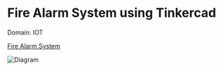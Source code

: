 # Fire Alarm System using Tinkercad

Domain: IOT

<div align = "left">
      <a href="https://www.tinkercad.com/things/ehM9u7IzZ02" target="_blank">Fire Alarm System</a>
</div>

![Diagram](https://raw.githubusercontent.com/mykeysid10/Fire-Alarm-System-using-Tinkercad/main/Output.png?token=GHSAT0AAAAAABWHMRZ2L4EWHWTCFOOZ4ZVCYYW5WFA)
